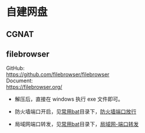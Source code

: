 # 自建网盘
## 

## CGNAT 

## filebrowser
GitHub:  
https://github.com/filebrowser/filebrowser  
Document:  
https://filebrowser.org/


- 解压后，直接在 windows 执行 exe 文件即可。  

- 防火墙端口开启，见[常用bat](./常用bat/)目录下，[防火墙端口放行](./常用bat/2.防火墙-端口放行-管理员身份运行.bat)


- 局域网端口转发，见[常用bat](./常用bat/)目录下，[局域网-端口转发](./常用bat/局域网-端口转发-管理员身份运行.bat)


